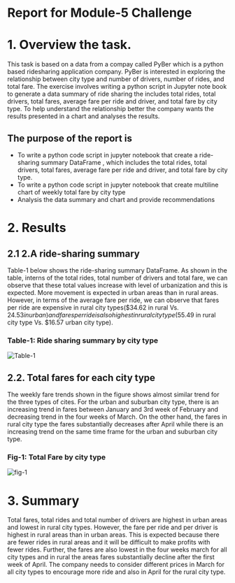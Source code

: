 # Report for Module-5 Challenge

# 1.	Overview the task.
This task is based on a data from a compay called PyBer which is a python based ridesharing application company. PyBer is interested  in exploring the relationship between city type and number of drivers, number of rides, and total fare. The exercise involves writing a python script in Jupyter note book to generate a data summary of ride sharing the includes total rides, total drivers, total fares, average fare per ride and driver, and total fare by city type. To help understand the relationship better the company wants the results presented in a chart and analyses the results.   
## The purpose of the report is
* To write a python code script in jupyter notebook that create a ride-sharing summary DataFrame , which includes the total rides, total drivers, total fares, average fare per ride and driver, and total fare by city type. 
* To write a python code script in jupyter notebook that create multiline chart of weekly total fare by city type
* Analysis the data summary and chart and provide recommendations
# 2.	Results
 ## 2.1 2.A ride-sharing summary
Table-1 below shows the ride-sharing summary DataFrame. As shown in the table, interns of the total rides, total number of drivers and total fare, we can observe that these total values increase with level of urbanization and this is expected. More movement is expected in urban areas than in rural areas. However, in terms of the average fare per ride, we can observe that fares per ride are expensive in rural city types($34.62 in rural Vs. $24.53 in urban) and fares per ride is also highest in rural city type($55.49 in rural city type Vs. $16.57 urban city type).
### Table-1: Ride sharing summary by city type 

![Table-1](https://github.com/nebil2016/PyBer_Analysis/blob/main/analysis/Table-1-Ride-sharing%20summary.png)

## 2.2.  Total fares for each city type
The weekly fare trends shown in the figure shows almost similar trend for the three types of cites. For the urban and suburban city type, there is an increasing trend in fares between January and 3rd week of February and decreasing trend in the four weeks of March. On the other hand, the fares in rural city type the fares substantially decreases after April while there is an increasing trend on the same time frame for the urban and suburban city type. 
### Fig-1: Total Fare by city type

![fig-1](https://github.com/nebil2016/PyBer_Analysis/blob/main/analysis/Fig_challenge.png)

# 3. Summary
Total fares, total rides and total number of drivers are highest in urban areas and lowest in rural city types. However, the fare per ride and per driver is highest in rural areas than in urban areas. This is expected because there are fewer rides in rural areas and it will be difficult to make profits with fewer rides. Further, the fares are also lowest in the four weeks march for all city types and in rural the areas fares substantially decline after the first week of April. The company needs to consider different prices in March for all city types to encourage more ride and also in April for the rural city type.
